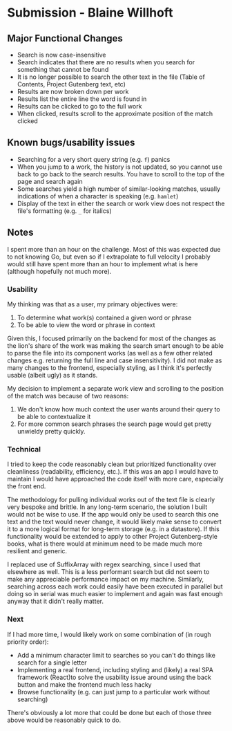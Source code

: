 # Submission - Blaine Willhoft

## Major Functional Changes

* Search is now case-insensitive
* Search indicates that there are no results when you search for something that cannot be found
* It is no longer possible to search the other text in the file (Table of Contents, Project Gutenberg text, etc)
* Results are now broken down per work
* Results list the entire line the word is found in
* Results can be clicked to go to the full work
* When clicked, results scroll to the approximate position of the match clicked

## Known bugs/usability issues

* Searching for a very short query string (e.g. `f`) panics
* When you jump to a work, the history is not updated, so you cannot use back to go back to the search results. You have to scroll
to the top of the page and search again
* Some searches yield a high number of similar-looking matches, usually indications of when a character is speaking (e.g. `hamlet`)
* Display of the text in either the search or work view does not respect the file's formatting (e.g. `_` for italics)

## Notes

I spent more than an hour on the challenge. Most of this was expected due to not knowing Go, but even so if I extrapolate to full
velocity I probably would still have spent more than an hour to implement what is here (although hopefully not much more).

### Usability

My thinking was that as a user, my primary objectives were:

1. To determine what work(s) contained a given word or phrase
2. To be able to view the word or phrase in context

Given this, I focused primarily on the backend for most of the changes as the lion's share of the work was making the search smart
enough to be able to parse the file into its component works (as well as a few other related changes e.g. returning the full line
and case insensitivity). I did not make as many changes to the frontend, especially styling, as I think it's perfectly usable
(albeit ugly) as it stands.

My decision to implement a separate work view and scrolling to the position of the match was because of two reasons:
1. We don't know how much context the user wants around their query to be able to contextualize it
2. For more common search phrases the search page would get pretty unwieldy pretty quickly.

### Technical

I tried to keep the code reasonably clean but prioritized functionality over cleanliness (readability, efficiency, etc.). If this
was an app I would have to maintain I would have approached the code itself with more care, especially the front end.

The methodology for pulling individual works out of the text file is clearly very bespoke and brittle. In any long-term scenario,
the solution I built would not be wise to use. If the app would only be used to search this one text and the text would never
change, it would likely make sense to convert it to a more logical format for long-term storage (e.g. in a datastore). If this
functionality would be extended to apply to other Project Gutenberg-style books, what is there would at minimum need to be made
much more resilient and generic.

I replaced use of SuffixArray with regex searching, since I used that elsewhere as well. This is a less performant search but
did not seem to make any appreciable performance impact on my machine. Similarly, searching across each work could easily have
been executed in parallel but doing so in serial was much easier to implement and again was fast enough anyway that it didn't
really matter.

### Next

If I had more time, I would likely work on some combination of (in rough priority order):
* Add a minimum character limit to searches so you can't do things like search for a single letter
* Implementing a real frontend, including styling and (likely) a real SPA framework (React)to solve the usability issue around
using the back button and make the frontend much less hacky
* Browse functionality (e.g. can just jump to a particular work without searching)

There's obviously a lot more that could be done but each of those three above would be reasonably quick to do.